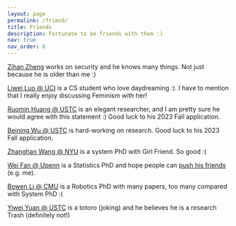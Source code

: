 ```yaml
---
layout: page
permalink: /friend/
title: Friends
description: Fortunate to be friends with them :)
nav: true
nav_order: 6
---
```




[Zihan Zheng](https://zhengzihan.com/) works on security and he knows many things. Not just because he is older than me :)

[Liwei Luo @ UCI](https://loliw.moe/) is a CS student who love daydreaming :). I have to mention that I really enjoy discussing Feminism with her!

[Ruomin Huang @ USTC](https://fockee.github.io/) is an elegant researcher, and I am pretty sure he would agree with this statement :) Good luck to his 2023 Fall application.

[Beining Wu @ USTC](https://beiningwu7.github.io/) is hard-working on research. Good luck to his 2023 Fall application.

[Zhanghan Wang @ NYU](https://rabbitwhite1.github.io/) is a system PhD with Girl Friend. So good :(

[Wei Fan @ Upenn](http://home.ustc.edu.cn/~luke2001/) is a Statistics PhD and hope people can [push his friends](http://home.ustc.edu.cn/~luke2001/push.html) (e.g. me).

[Bowen Li @ CMU](https://jaraxxus-me.github.io/) is a Robotics PhD with many papers, too many compared with System PhD :(

[Yiwei Yuan @ USTC](https://yyw.moe/) is a totoro (joking) and he believes he is a research Trash (definitely not!)
